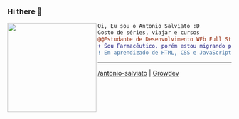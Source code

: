 ### Hi there 👋
<img align="left" height="200" src="https://media.giphy.com/media/ao9DUiTKH60XS/giphy.gif"/>

```diff
Oi, Eu sou o Antonio Salviato :D
Gosto de séries, viajar e cursos
@@Estudante de Desenvolvimento WEb Full Stack - Growdev@@
+ Sou Farmacêutico, porém estou migrando para a área da TI+
! Em aprendizado de HTML, CSS e JavaScript !


```
------
[/antonio-salviato](https://github.com/antonio-salviato) | <a href="www.gowdev.com.br">Growdev</a>
